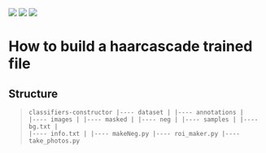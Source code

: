 [![](https://img.shields.io/badge/python-3.8.5-blue.svg?&logo=python&logoColor=yellow)](https://www.python.org/downloads/release/python-385/) [![](https://img.shields.io/badge/OpenCV-3.4.0-blue?&logo=opencv&logoColor=red)](https://docs.opencv.org/3.4.0/index.html) [![](https://img.shields.io/badge/Docker-20.10.14-blue?&logo=Docker&logoColor=blue)](https://hub.docker.com/repository/docker/l22chi/opencv-ubuntu)

# How to build a haarcascade trained file


## Structure

> <code>classifiers-constructor
>   |---- dataset
>   |        |---- annotations
>   |        |---- images
>   |               |---- masked
>   |               |---- neg
>   |               |---- samples
>   |               |---- bg.txt
>   |               |---- info.txt
>   |
>   |---- makeNeg.py
>   |---- roi_maker.py
>   |---- take_photos.py</code>
